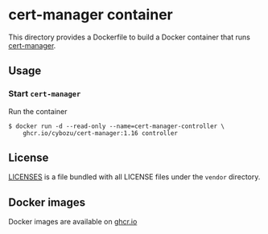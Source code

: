 cert-manager container
======================

This directory provides a Dockerfile to build a Docker container
that runs [cert-manager](https://github.com/cert-manager/cert-manager).

Usage
-----

### Start `cert-manager`

Run the container

```console
$ docker run -d --read-only --name=cert-manager-controller \
    ghcr.io/cybozu/cert-manager:1.16 controller
```

License
-------

[LICENSES](https://github.com/cert-manager/cert-manager/blob/master/LICENSES) is a file bundled with all LICENSE files under the `vendor` directory.

Docker images
-------------

Docker images are available on [ghcr.io](https://github.com/cybozu/neco-containers/pkgs/container/cert-manager)

